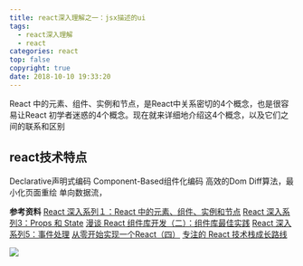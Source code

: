 ```yaml
---
title: react深入理解之一：jsx描述的ui
tags:
  - react深入理解
  - react
categories: react
top: false
copyright: true
date: 2018-10-10 19:33:20
---
```

React 中的元素、组件、实例和节点，是React中关系密切的4个概念，也是很容易让React 初学者迷惑的4个概念。现在就来详细地介绍这4个概念，以及它们之间的联系和区别
<!--more-->
## react技术特点
Declarative声明式编码
Component-Based组件化编码
高效的Dom Diff算法，最小化页面重绘
单向数据流，

**参考资料**
[React 深入系列１：React 中的元素、组件、实例和节点](https://zhuanlan.zhihu.com/p/35286087)
[React 深入系列3：Props 和 State](https://mp.weixin.qq.com/s/j13nYJyC7ULeJYDFIgbLdg?)
[漫谈 React 组件库开发（二）：组件库最佳实践](https://mp.weixin.qq.com/s/Dx-74XDKO8zz8n9jRYeVWw?)
[React 深入系列5：事件处理](https://mp.weixin.qq.com/s?__biz=MzU1ODQ0NzM2NA==&mid=2247483706&idx=1&sn=7682fa5f5db94bc2e975f82c9060554e&chksm=fc272f51cb50a6473137d51daabaeb684b58e97898f12391d46dcf730b6f5ed06382aefc773c#rd)
[从零开始实现一个React（四）](https://github.com/hujiulong/blog/issues)
[专注的 React 技术栈成长路线](https://github.com/linesh-simplicity/linesh-simplicity.github.io/issues/184)



![](http://static.zhyjor.com/wexin.png)
